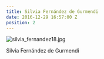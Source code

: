 ```yaml
---
title: Silvia Fernández de Gurmendi
date: 2016-12-29 16:57:00 Z
position: 2
---
```


![silvia_fernandez18.jpg](/uploads/silvia_fernandez18.jpg)

Silvia Fernández de Gurmendi